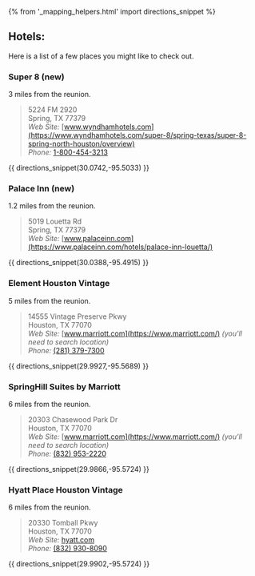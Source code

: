 {% from '_mapping_helpers.html' import directions_snippet %}


## Hotels:

Here is a list of a few places you might like to check out.

### Super 8 (new)

 3 miles from the reunion.
 
> 5224 FM 2920  
> Spring, TX 77379  
> *Web Site:* [www.wyndhamhotels.com](https://www.wyndhamhotels.com/super-8/spring-texas/super-8-spring-north-houston/overview)  
> *Phone:* [1-800-454-3213](tel:+18004543213)

{{ directions_snippet(30.0742,-95.5033) }} 

### Palace Inn (new)

1.2 miles from the reunion.

> 5019 Louetta Rd  
> Spring, TX 77379  
> *Web Site:* [www.palaceinn.com](https://www.palaceinn.com/hotels/palace-inn-louetta/)  

{{ directions_snippet(30.0388,-95.4915) }}

### Element Houston Vintage

5 miles from the reunion.

> 14555 Vintage Preserve Pkwy  
> Houston, TX 77070  
> *Web Site:* [www.marriott.com](https://www.marriott.com/) *(you'll need to search location)*  
> *Phone:* [(281) 379-7300](tel:+12813797300)

{{ directions_snippet(29.9927,-95.5689) }} 

### SpringHill Suites by Marriott

6 miles from the reunion. 

> 20303 Chasewood Park Dr  
> Houston, TX 77070  
> *Web Site:* [www.marriott.com](https://www.marriott.com/) *(you'll need to search location)*  
> *Phone:* [(832) 953-2220](tel:+18329532220)

{{ directions_snippet(29.9866,-95.5724) }} 

### Hyatt Place Houston Vintage

6 miles from the reunion. 

> 20330 Tomball Pkwy  
> Houston, TX 77070  
> *Web Site:* [hyatt.com](http://houstonvintagepark.place.hyatt.com)  
> *Phone:* [(832) 930-8090](tel:+18329308090)

{{ directions_snippet(29.9902,-95.5724) }} 
